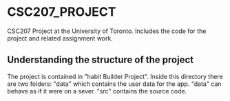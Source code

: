 # CSC207_PROJECT
CSC207 Project at the University of Toronto. Includes the code for the project and related assignment work. 

## Understanding the structure of the project
The project is contained in "habit Builder Project". Inside this directory there are two folders: "data" which contains the user data for the app. "data" can behave as if it were on a sever. "src" contains the source code. 

